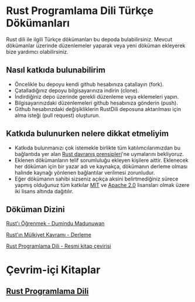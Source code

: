 # Rust Programlama Dili Türkçe Dökümanları

Rust dili ile ilgili Türkçe dökümanları bu depoda bulabilirsiniz. Mevcut dökümanlar üzerinde düzenlemeler yaparak veya yeni döküman ekleyerek bize yardımcı olabilirsiniz.

## Nasıl katkıda bulunabilirim

- Öncelikle bu depoyu kendi github hesabınıza çatallayın (fork).
- Çatalladığınız depoyu bilgisayarınıza indirin (clone).
- İndirdiğiniz depo üzerinde gerekli düzenleme veya eklemeleri yapın.
- Bilgisayarınızdaki düzenlemeleri github hesabınıza gönderin (push).
- Github hesabınzdaki değişikliklerin RustDili deposuna aktarılması için alma isteği (pull request) oluşturun.

## Katkıda bulunurken nelere dikkat etmeliyim

- Katkıda bulunmanızı çok istemekle birlikte tüm katılımcılarımızdan bu bağlantıda yer alan [Rust davranış prensipleri](https://www.rust-lang.org/policies/code-of-conduct)'ne uymalarını bekliyoruz.
- Eklenen dökümanların telif sorumluluğu ekleyen kişilere aittir. Eklenecek her döküman için bir yazar adı ve kaynakça, dökümanın derleme olması halinde kaynağı yönlenen bağlantılar verilmesi zorunludur.
- Eğer dökümanın sahibi sizseniz açıkça aksini belirtmediğiniz sürece yapmış olduğunuz tüm katkılar [MIT](https://github.com/rust-lang/rust-by-example/blob/master/LICENSE-MIT) ve [Apache 2.0](https://github.com/rust-lang/rust-by-example/blob/master/LICENSE-APACHE) lisansları olmak üzere iki lisans altında dağıtılır.

## Döküman Dizini
 [Rust'ı Öğrenmek - Dumindu Madunuwan](https://github.com/rust-lang-tr/dokuman/tree/master/rust-programlama-diline-giris)
 
 [Rust'ın Mülkiyet Kavramı - Derleme](https://github.com/rust-lang-tr/dokuman/tree/master/mulkiyet-kavrami)
 
 [Rust Programlama Dili - Resmi kitap çevirisi](https://github.com/rust-lang-tr/dokuman/tree/master/ceviriler)
 
 # Çevrim-içi Kitaplar
 ## [Rust Programlama Dili](https://rustdili.github.io/)
